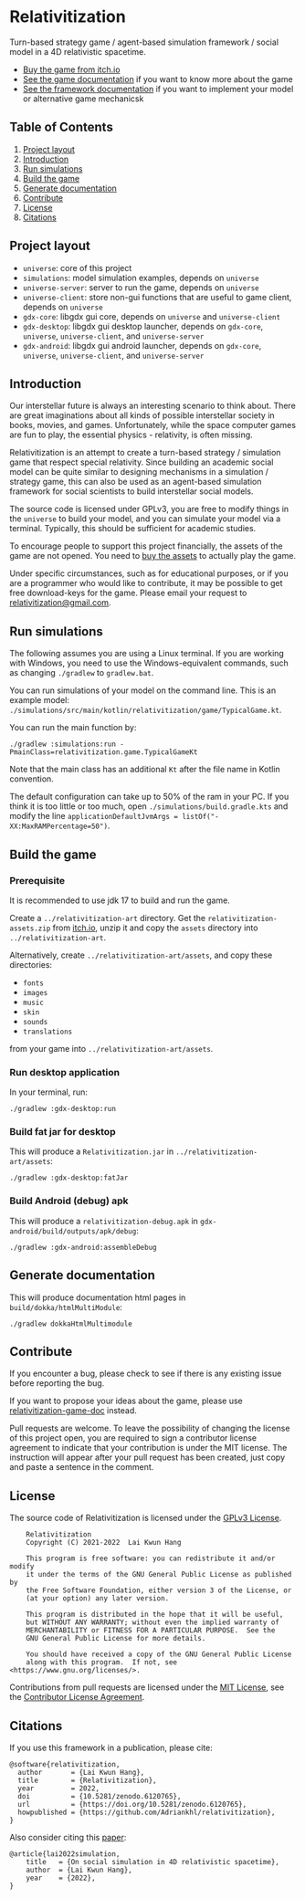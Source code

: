 # Relativitization

Turn-based strategy game / agent-based simulation framework / social model in a 4D relativistic spacetime.

* [Buy the game from itch.io](https://adriankhl.itch.io/relativitization)
* [See the game documentation](https://github.com/Adriankhl/relativitization-game-doc) if you want to know more about
  the game
* [See the framework documentation](https://github.com/Adriankhl/relativitization-framework-doc) if you want to
  implement your model or alternative game mechanicsk

## Table of Contents

1. [Project layout](#project-layout)
2. [Introduction](#introduction)
3. [Run simulations](#run-simulations)
4. [Build the game](#build-the-game)
5. [Generate documentation](#generate-documentation)
6. [Contribute](#contribute)
7. [License](#license)
8. [Citations](#citations)

## Project layout

* `universe`: core of this project
* `simulations`: model simulation examples, depends on `universe`
* `universe-server`: server to run the game, depends on `universe`
* `universe-client`: store non-gui functions that are useful to game client, depends on `universe`
* `gdx-core`: libgdx gui core, depends on `universe` and  `universe-client`
* `gdx-desktop`: libgdx gui desktop launcher, depends on `gdx-core`, `universe`,  `universe-client`,
  and `universe-server`
* `gdx-android`: libgdx gui android launcher, depends on `gdx-core`, `universe`,  `universe-client`,
  and `universe-server`

## Introduction

Our interstellar future is always an interesting scenario to think about. There are great imaginations about all kinds
of possible interstellar society in books, movies, and games. Unfortunately, while the space computer games are fun to
play, the essential physics - relativity, is often missing.

Relativitization is an attempt to create a turn-based strategy / simulation game that respect special relativity. Since
building an academic social model can be quite similar to designing mechanisms in a simulation / strategy game, this can
also be used as an agent-based simulation framework for social scientists to build interstellar social models.

The source code is licensed under GPLv3, you are free to modify things in the `universe` to build your model, and you
can simulate your model via a terminal. Typically, this should be sufficient for academic studies.

To encourage people to support this project financially, the assets of the game are not opened. You need
to [buy the assets](https://adriankhl.itch.io/relativitization) to actually play the game.

Under specific circumstances, such as for educational purposes, or if you are a programmer who would like to contribute,
it may be possible to get free download-keys for the game. Please email your request
to [relativitization@gmail.com](relativitization@gmail.com).

## Run simulations

The following assumes you are using a Linux terminal. If you are working with Windows, you need to use the
Windows-equivalent commands, such as changing `./gradlew` to `gradlew.bat`.

You can run simulations of your model on the command line. This is an example model:
`./simulations/src/main/kotlin/relativitization/game/TypicalGame.kt`.

You can run the main function by:

```
./gradlew :simulations:run -PmainClass=relativitization.game.TypicalGameKt
```

Note that the main class has an additional `Kt` after the file name in Kotlin convention.

The default configuration can take up to 50% of the ram in your PC. If you think it is too little or too much,
open `./simulations/build.gradle.kts` and modify the line
`applicationDefaultJvmArgs = listOf("-XX:MaxRAMPercentage=50")`.

## Build the game

### Prerequisite

It is recommended to use jdk 17 to build and run the game.

Create a `../relativitization-art` directory. Get the `relativitization-assets.zip`
from [itch.io](https://adriankhl.itch.io/relativitization), unzip it and copy the
`assets` directory into `../relativitization-art`.

Alternatively, create `../relativitization-art/assets`, and copy these directories:

* `fonts`
* `images`
* `music`
* `skin`
* `sounds`
* `translations`

from your game into `../relativitization-art/assets`.

### Run desktop application

In your terminal, run:

```
./gradlew :gdx-desktop:run
```

### Build fat jar for desktop

This will produce a `Relativitization.jar` in `../relativitization-art/assets`:

```
./gradlew :gdx-desktop:fatJar
```

### Build Android (debug) apk

This will produce a `relativitization-debug.apk` in `gdx-android/build/outputs/apk/debug`:

```
./gradlew :gdx-android:assembleDebug
```

## Generate documentation

This will produce documentation html pages in `build/dokka/htmlMultiModule`:

```
./gradlew dokkaHtmlMultimodule
```

## Contribute

If you encounter a bug, please check to see if there is any existing issue before reporting the bug.

If you want to propose your ideas about the game, please use
[relativitization-game-doc](https://github.com/Adriankhl/relativitization-game-doc) instead.

Pull requests are welcome. To leave the possibility of changing the license of this project open, you are required to
sign a contributor license agreement to indicate that your contribution is under the MIT license. The instruction will
appear after your pull request has been created, just copy and paste a sentence in the comment.

## License

The source code of Relativitization is licensed under the [GPLv3 License](./LICENSE.md).

        Relativitization
        Copyright (C) 2021-2022  Lai Kwun Hang

        This program is free software: you can redistribute it and/or modify
        it under the terms of the GNU General Public License as published by
        the Free Software Foundation, either version 3 of the License, or
        (at your option) any later version.

        This program is distributed in the hope that it will be useful,
        but WITHOUT ANY WARRANTY; without even the implied warranty of
        MERCHANTABILITY or FITNESS FOR A PARTICULAR PURPOSE.  See the
        GNU General Public License for more details.

        You should have received a copy of the GNU General Public License
        along with this program.  If not, see <https://www.gnu.org/licenses/>.

Contributions from pull requests are licensed under the [MIT License](./CLALICENSE.md), see
the [Contributor License Agreement](./CLA.md).

## Citations

If you use this framework in a publication, please cite:

```
@software{relativitization,
  author       = {Lai Kwun Hang},
  title        = {Relativitization},
  year         = 2022,
  doi          = {10.5281/zenodo.6120765},
  url          = {https://doi.org/10.5281/zenodo.6120765},
  howpublished = {https://github.com/Adriankhl/relativitization},
}
```

Also consider citing
this [paper](https://github.com/Adriankhl/relativitization-framework-doc/blob/main/papers/on-social-simulation-in-4D-relativistic-spacetime/pdf/paper.pdf):

```
@article{lai2022simulation,
    title   = {On social simulation in 4D relativistic spacetime}, 
    author  = {Lai Kwun Hang},
    year    = {2022},
}
```